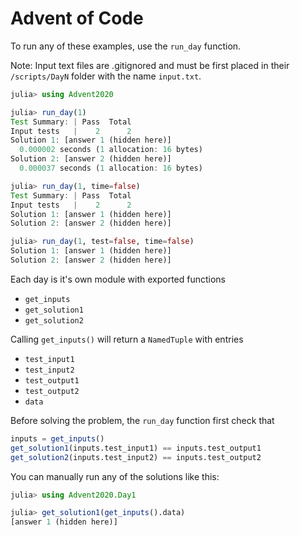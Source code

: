 # Advent of Code

To run any of these examples, use the `run_day` function.

Note: Input text files are .gitignored and must be first placed in their `/scripts/DayN` folder with the name `input.txt`.

```julia
julia> using Advent2020

julia> run_day(1)
Test Summary: | Pass  Total
Input tests   |    2      2
Solution 1: [answer 1 (hidden here)]
  0.000002 seconds (1 allocation: 16 bytes)
Solution 2: [answer 2 (hidden here)]
  0.000037 seconds (1 allocation: 16 bytes)

julia> run_day(1, time=false)
Test Summary: | Pass  Total
Input tests   |    2      2
Solution 1: [answer 1 (hidden here)]
Solution 2: [answer 2 (hidden here)]

julia> run_day(1, test=false, time=false)
Solution 1: [answer 1 (hidden here)]
Solution 2: [answer 2 (hidden here)]
```

Each day is it's own module with exported functions
- `get_inputs`
- `get_solution1`
- `get_solution2`

Calling `get_inputs()` will return a `NamedTuple` with entries
- `test_input1`
- `test_input2`
- `test_output1`
- `test_output2`
- `data`

Before solving the problem, the `run_day` function first check that
```julia
inputs = get_inputs()
get_solution1(inputs.test_input1) == inputs.test_output1
get_solution2(inputs.test_input2) == inputs.test_output2
```


You can manually run any of the solutions like this:
```julia
julia> using Advent2020.Day1

julia> get_solution1(get_inputs().data)
[answer 1 (hidden here)]
```